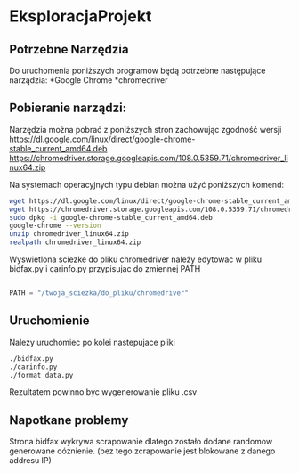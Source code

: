 # EksploracjaProjekt
## Potrzebne Narzędzia
Do uruchomenia poniższych programów będą potrzebne następujące narządzia:
*Google Chrome
*chromedriver

## Pobieranie narządzi:
Narzędzia można pobrać z poniższych stron zachowując zgodność wersji
https://dl.google.com/linux/direct/google-chrome-stable_current_amd64.deb
https://chromedriver.storage.googleapis.com/108.0.5359.71/chromedriver_linux64.zip

Na systemach operacyjnych typu debian można użyć poniższych komend:

```bash
wget https://dl.google.com/linux/direct/google-chrome-stable_current_amd64.deb
wget https://chromedriver.storage.googleapis.com/108.0.5359.71/chromedriver_linux64.zip
sudo dpkg -i google-chrome-stable_current_amd64.deb
google-chrome --version
unzip chromedriver_linux64.zip
realpath chromedriver_linux64.zip
```
Wyswietlona sciezke do pliku chromedriver należy edytowac w pliku bidfax.py i carinfo.py przypisujac do zmiennej PATH

```python

PATH = "/twoja_sciezka/do_pliku/chromedriver"

```

## Uruchomienie
Należy uruchomiec po kolei nastepujace pliki
```bash
./bidfax.py
./carinfo.py
./format_data.py
```
Rezultatem powinno byc wygenerowanie pliku .csv

## Napotkane problemy
Strona bidfax wykrywa scrapowanie dlatego zostało dodane randomow generowane oóźnienie. (bez tego zcrapowanie jest blokowane z danego addresu IP)
